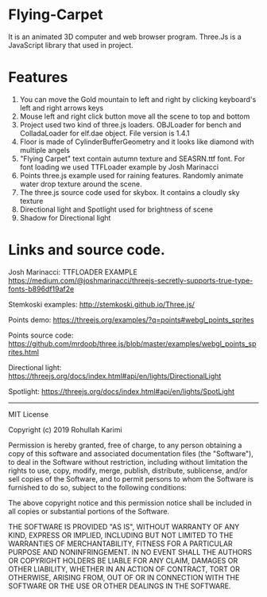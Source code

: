 # Flying-Carpet
It is an animated 3D computer and web browser program. Three.Js is a JavaScript library that used in project. 

# Features
1. You can move the Gold mountain to left and right by clicking keyboard's left and right arrows keys
2. Mouse left and right click button move all the scene to top and bottom 
3. Project used two kind of three.js loaders. OBJLoader for bench and ColladaLoader for elf.dae object. File version is 1.4.1
4. Floor is made of CylinderBufferGeometry and it looks like diamond with multiple angels
5. "Flying Carpet" text contain autumn texture and SEASRN.ttf font. For font loading we used TTFLoader example by Josh Marinacci
7. Points three.js example used for raining features. Randomly animate water drop texture around the scene.
8. The three.js source code used for skybox. It contains a cloudly sky texture
9. Directional light and Spotlight used for brightness of scene
10. Shadow for Directional light
 

# Links and source code.

Josh Marinacci: TTFLOADER EXAMPLE 
https://medium.com/@joshmarinacci/threejs-secretly-supports-true-type-fonts-b896df19af2e

Stemkoski examples: 
http://stemkoski.github.io/Three.js/

Points demo:
https://threejs.org/examples/?q=points#webgl_points_sprites

Points source code:
https://github.com/mrdoob/three.js/blob/master/examples/webgl_points_sprites.html

Directional light:
https://threejs.org/docs/index.html#api/en/lights/DirectionalLight

Spotlight:
https://threejs.org/docs/index.html#api/en/lights/SpotLight

------------------------------------------------------------------------------------------------------------

MIT License

Copyright (c) 2019 Rohullah Karimi

Permission is hereby granted, free of charge, to any person obtaining a copy
of this software and associated documentation files (the "Software"), to deal
in the Software without restriction, including without limitation the rights
to use, copy, modify, merge, publish, distribute, sublicense, and/or sell
copies of the Software, and to permit persons to whom the Software is
furnished to do so, subject to the following conditions:

The above copyright notice and this permission notice shall be included in all
copies or substantial portions of the Software.

THE SOFTWARE IS PROVIDED "AS IS", WITHOUT WARRANTY OF ANY KIND, EXPRESS OR
IMPLIED, INCLUDING BUT NOT LIMITED TO THE WARRANTIES OF MERCHANTABILITY,
FITNESS FOR A PARTICULAR PURPOSE AND NONINFRINGEMENT. IN NO EVENT SHALL THE
AUTHORS OR COPYRIGHT HOLDERS BE LIABLE FOR ANY CLAIM, DAMAGES OR OTHER
LIABILITY, WHETHER IN AN ACTION OF CONTRACT, TORT OR OTHERWISE, ARISING FROM,
OUT OF OR IN CONNECTION WITH THE SOFTWARE OR THE USE OR OTHER DEALINGS IN THE
SOFTWARE.
